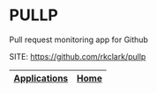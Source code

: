 # PULLP
 
 Pull request monitoring app for Github
 
 SITE: https://github.com/rkclark/pullp

 | [Applications](https://portable-linux-apps.github.io/apps.html) | [Home](https://portable-linux-apps.github.io)
 | --- | --- |
